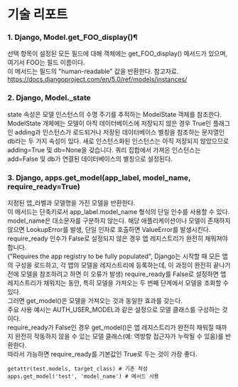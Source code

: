 # 기술 리포트
### 1. Django, Model.get_FOO_display()¶
선택 항목이 설정된 모든 필드에 대해 객체에는 get_FOO_display() 메서드가 있으며, 여기서 FOO는 필드 이름이다.  
이 메서드는 필드의 "human-readable" 값을 반환한다.
참고자료. https://docs.djangoproject.com/en/5.0/ref/models/instances/

### 2. Django, Model._state
state 속성은 모델 인스턴스의 수명 주기를 추적하는 ModelState 객체를 참조한다.  
ModelState 개체에는 모델이 아직 데이터베이스에 저장되지 않은 경우 True인 플래그인 adding과 인스턴스가 로드되거나 저장된 데이터베이스 별칭을 참조하는 문자열인 db라는 두 가지 속성이 있다.
새로 인스턴스화된 인스턴스는 아직 저장되지 않았으므로 adding=True 및 db=None을 갖습니다. 쿼리 집합에서 가져온 인스턴스는 add=False 및 db가 연결된 데이터베이스의 별칭으로 설정된다.

### 3. Django, apps.get_model(app_label, model_name, require_ready=True)
지정된 앱_라벨과 모델명을 가진 모델을 반환한다.  
이 메서드는 단축키로서 app_label.model_name 형식의 단일 인수를 사용할 수 있다.  
model_name은 대소문자를 구분하지 않는다.
해당 애플리케이션이나 모델이 존재하지 않으면 LookupError를 발생, 단일 인자로 호출하면 ValueError를 발생시킨다.
require_ready 인수가 False로 설정되지 않은 경우 앱 레지스트리가 완전히 채워져야 합니다.  
("Requires the app registry to be fully populated", Django는 시작할 때 모든 앱의 구성을 로드하고, 각 앱의 모델을 레지스트리에 등록하는데, 이 과정이 완전히 끝나기 전에 모델을 참조하려고 하면 이 오류가 발생)
require_ready를 False로 설정하면 앱 레지스트리가 채워지는 동안, 특히 모델을 가져오는 두 번째 단계에서 모델을 조회할 수 있다.  
그러면 get_model()은 모델을 가져오는 것과 동일한 효과를 갖는다.  
주요 사용 예시는 AUTH_USER_MODEL과 같은 설정으로 모델 클래스를 구성하는 것이다.  
require_ready가 False인 경우 get_model()은 앱 레지스트리가 완전히 채워질 때까지 완전히 작동하지 않을 수 있는 모델 클래스(예: 역방향 접근자가 누락될 수 있음)를 반환한다.  
따라서 가능하면 require_ready를 기본값인 True로 두는 것이 가장 좋다.
```
getattr(test.models, target_class) # 기존 작성
apps.get_model('test', 'model_name') # 메서드 사용
```




